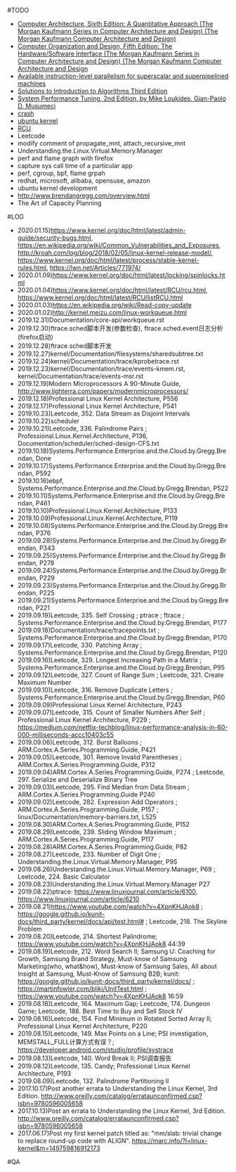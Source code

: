 #TODO
- [Computer Architecture, Sixth Edition: A Quantitative Approach (The Morgan Kaufmann Series in Computer Architecture and Design) (The Morgan Kaufmann Computer Architecture and Design)](https://www.amazon.com/-/zh/Computer-Architecture-Sixth-Quantitative-Approach/dp/0128119055/ref=dp_ob_title_bk)
- [Computer Organization and Design, Fifth Edition: The Hardware/Software Interface (The Morgan Kaufmann Series in Computer Architecture and Design) (The Morgan Kaufmann Computer Architecture and Design](https://www.amazon.com/Computer-Organization-Design-Fifth-Edition/dp/0124077269)
- [Available instruction-level parallelism for superscalar and superpipelined machines](https://dl.acm.org/citation.cfm?id=68207)
- [Solutions to Introduction to Algorithms Third Edition](https://walkccc.github.io/CLRS/)
- [System Performance Tuning, 2nd Edition, by Mike Loukides, Gian-Paolo D. Musumeci](https://www.oreilly.com/library/view/system-performance-tuning/059600284X/)
- [crash](https://people.redhat.com/anderson/)
- [ubuntu kernel](https://wiki.ubuntu.com/Kernel)
- [RCU](http://www.rdrop.com/users/paulmck/RCU/)
- Leetcode
- modify comment of propagate_mnt, attach_recursive_mnt
- Understanding.the.Linux.Virtual.Memory.Manager
- perf and flame graph with firefox
- capture sys call time of a particular app 
- perf, cgroup, bpf, flame grpah
- redhat, microsoft, alibaba, opensuse, amazon
- ubuntu kernel development
- http://www.brendangregg.com/overview.html
- The Art of Capacity Planning

#LOG
- 2020.01.15)https://www.kernel.org/doc/html/latest/admin-guide/security-bugs.html, https://en.wikipedia.org/wiki/Common_Vulnerabilities_and_Exposures, http://kroah.com/log/blog/2018/02/05/linux-kernel-release-model/, https://www.kernel.org/doc/html/latest/process/stable-kernel-rules.html, https://lwn.net/Articles/771974/
- 2020.01.09)https://www.kernel.org/doc/html/latest/locking/spinlocks.html
- 2020.01.04)https://www.kernel.org/doc/html/latest/RCU/rcu.html, https://www.kernel.org/doc/html/latest/RCU/listRCU.html
- 2020.01.03)https://en.wikipedia.org/wiki/Read-copy-update
- 2020.01.02)http://kernel.meizu.com/linux-workqueue.html
- 2019.12.31)Documentation/core-api/workqueue.rst
- 2019.12.30)ftrace.sched脚本开发(参数检查), ftrace.sched.event日志分析(firefox启动)
- 2019.12.28)ftrace.sched脚本开发
- 2019.12.27)kernel/Documentation/filesystems/sharedsubtree.txt
- 2019.12.24)kernel/Documentation/trace/kprobetrace.rst
- 2019.12.23)kernel/Documentation/trace/events-kmem.rst, kernel/Documentation/trace/events-msr.rst
- 2019.12.19)Modern Microprocessors A 90-Minute Guide, http://www.lighterra.com/papers/modernmicroprocessors/
- 2019.12.18)Professional Linux Kernel Architecture, P556
- 2019.12.17)Professional Linux Kernel Architecture, P541
- 2019.10.23)Leetcode, 352. Data Stream as Disjoint Intervals
- 2019.10.22)scheduler
- 2019.10.21)Leetcode, 336. Palindrome Pairs ; Professional.Linux.Kernel.Architecture, P136, Documentation/scheduler/sched-design-CFS.txt
- 2019.10.18)Systems.Performance.Enterprise.and.the.Cloud.by.Gregg.Brendan, Done
- 2019.10.17)Systems.Performance.Enterprise.and.the.Cloud.by.Gregg.Brendan, P592
- 2019.10.16)ebpf, Systems.Performance.Enterprise.and.the.Cloud.by.Gregg.Brendan, P522
- 2019.10.11)Systems.Performance.Enterprise.and.the.Cloud.by.Gregg.Brendan, P461
- 2019.10.10)Professional.Linux.Kernel.Architecture, P133
- 2019.10.09)Professional.Linux.Kernel.Architecture, P119
- 2019.10.08)Systems.Performance.Enterprise.and.the.Cloud.by.Gregg.Brendan, P376
- 2019.09.28)Systems.Performance.Enterprise.and.the.Cloud.by.Gregg.Brendan, P343
- 2019.09.25)Systems.Performance.Enterprise.and.the.Cloud.by.Gregg.Brendan, P278
- 2019.09.24)Systems.Performance.Enterprise.and.the.Cloud.by.Gregg.Brendan, P229
- 2019.09.23)Systems.Performance.Enterprise.and.the.Cloud.by.Gregg.Brendan, P225
- 2019.09.21)Systems.Performance.Enterprise.and.the.Cloud.by.Gregg.Brendan, P221
- 2019.09.19)Leetcode, 335. Self Crossing ; ptrace ; ftrace ; Systems.Performance.Enterprise.and.the.Cloud.by.Gregg.Brendan, P177
- 2019.09.18)Documentation/trace/tracepoints.txt ; Systems.Performance.Enterprise.and.the.Cloud.by.Gregg.Brendan, P170
- 2019.09.17)Leetcode, 330. Patching Array ; Systems.Performance.Enterprise.and.the.Cloud.by.Gregg.Brendan, P120
- 2019.09.16)Leetcode, 329. Longest Increasing Path in a Matrix ; Systems.Performance.Enterprise.and.the.Cloud.by.Gregg.Brendan, P95
- 2019.09.12)Leetcode, 327. Count of Range Sum ; Leetcode, 321. Create Maximum Number
- 2019.09.10)Leetcode, 316. Remove Duplicate Letters ; Systems.Performance.Enterprise.and.the.Cloud.by.Gregg.Brendan, P60
- 2019.09.09)Professional Linux Kernel Architecture, P243
- 2019.09.07)Leetcode, 315. Count of Smaller Numbers After Self ; Professional Linux Kernel Architecture, P229 ; https://medium.com/netflix-techblog/linux-performance-analysis-in-60-000-milliseconds-accc10403c55
- 2019.09.06)Leetcode, 312. Burst Balloons ; ARM.Cortex.A.Series.Programming.Guide, P421
- 2019.09.05)Leetcode, 301. Remove Invalid Parentheses ; ARM.Cortex.A.Series.Programming.Guide, P312
- 2019.09.04)ARM.Cortex.A.Series.Programming.Guide, P274 ; Leetcode, 297. Serialize and Deserialize Binary Tree
- 2019.09.03)Leetcode, 295. Find Median from Data Stream ; ARM.Cortex.A.Series.Programming.Guide P240
- 2019.09.02)Leetcode, 282. Expression Add Operators ; ARM.Cortex.A.Series.Programming.Guide, P157 ; linux/Documentation/memory-barriers.txt, L525
- 2019.08.30)ARM.Cortex.A.Series.Programming.Guide, P152
- 2019.08.29)Leetcode, 239. Sliding Window Maximum ; ARM.Cortex.A.Series.Programming.Guide, P117
- 2019.08.28)ARM.Cortex.A.Series.Programming.Guide, P82
- 2019.08.27)Leetcode, 233. Number of Digit One ; Understanding.the.Linux.Virtual.Memory.Manager, P95
- 2019.08.26)Understanding.the.Linux.Virtual.Memory.Manager, P69 ; Leetcode, 224. Basic Calculator
- 2019.08.23)Understanding.the.Linux.Virtual.Memory.Manager P27
- 2019.08.22)ptrace: https://www.linuxjournal.com/article/6100, https://www.linuxjournal.com/article/6210
- 2019.08.21)https://www.youtube.com/watch?v=4XpnKHJAok8 ; https://google.github.io/kunit-docs/third_party/kernel/docs/api/test.html# ; Leetcode, 218. The Skyline Problem
- 2019.08.20)Leetcode, 214. Shortest Palindrome; https://www.youtube.com/watch?v=4XpnKHJAok8 44:39
- 2019.08.19)Leetcode, 212. Word Search II; Samsung U: Coaching for Growth, Samsung Brand Strategy, Must-know of Samsung Marketing(who, what&how), Must-know of Samsung Sales, All about Insight at Samsung, Must-Know of Samsung B2B; kunit: https://google.github.io/kunit-docs/third_party/kernel/docs/ ; https://martinfowler.com/bliki/UnitTest.html ; https://www.youtube.com/watch?v=4XpnKHJAok8 16:59
- 2019.08.18)Leetcode, 164. Maximum Gap; Leetcode, 174. Dungeon Game; Leetcode, 188. Best Time to Buy and Sell Stock IV
- 2019.08.16)Leetcode, 154. Find Minimum in Rotated Sorted Array II; Professional Linux Kernel Architecture, P220
- 2019.08.15)Leetcode, 149. Max Points on a Line; PSI investigation, MEMSTALL_FULL计算方式有误？; https://developer.android.com/studio/profile/systrace
- 2019.08.13)Leetcode, 140. Word Break II; PSI调查报告
- 2019.08.12)Leetcode, 135. Candy; Professional Linux Kernel Architecture, P193
- 2019.08.09)Leetcode, 132. Palindrome Partitioning II
- 2017.10.17)Post another errata to Understanding the Linux Kernel, 3rd Edition. http://www.oreilly.com/catalog/errataunconfirmed.csp?isbn=9780596005658
- 2017.10.13)Post an errata to Understanding the Linux Kernel, 3rd Edition. http://www.oreilly.com/catalog/errataunconfirmed.csp?isbn=9780596005658
- 2017.06.17)Post my first kernel patch titled as: "mm/slab: trivial change to replace round-up code with ALIGN". https://marc.info/?l=linux-kernel&m=149759816912173

#QA
